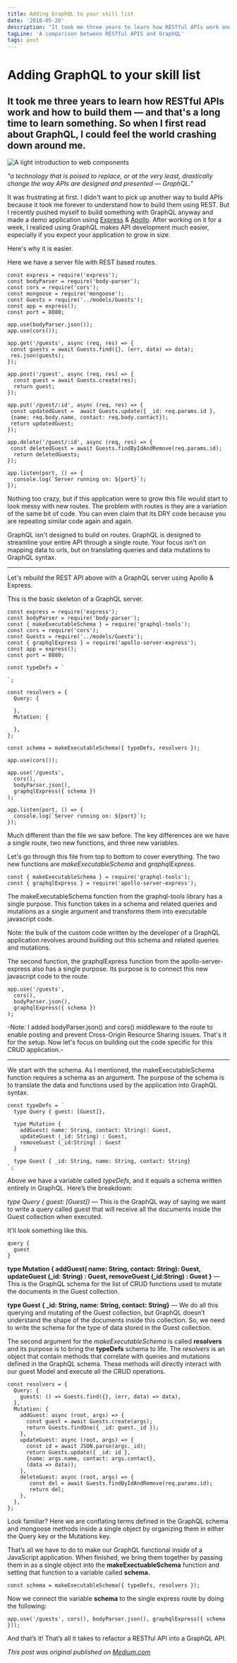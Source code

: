 ```yaml
---
title: Adding GraphQL to your skill list
date: '2018-05-26'
description: "It took me three years to learn how RESTful APIs work and how to build them — and that's a long time to learn something. So when I first read about GraphQL, I could feel the world crashing down around me. It was frustrating at first. I didn't want to pick up another way to build APIs because it took me forever to understand how to build them using REST."
tagLine: 'A comparison between RESTful APIS and GraphQL'
tags: post
---
```


# Adding GraphQL to your skill list

## It took me three years to learn how RESTful APIs work and how to build them — and that's a long time to learn something. So when I first read about GraphQL, I could feel the world crashing down around me.

![A light introduction to web components](https://res.cloudinary.com/tumulty-web-services/image/upload/v1637273891/tumulty.me/1_rj-C66EPN2lg5pMARuk-eA.png)

_"a technology that is poised to replace, or at the very least, drastically change the way APIs are designed and presented — GraphQL."_

It was frustrating at first. I didn't want to pick up another way to build APIs because it took me forever to understand how to build them using REST. But I recently pushed myself to build something with GraphQL anyway and made a demo application using [Express](https://expressjs.com/) & [Apollo](https://www.apollographql.com/). After working on it for a week, I realized using GraphQL makes API development much easier, especially if you expect your application to grow in size.

Here's why it is easier.

Here we have a server file with REST based routes.

```
const express = require('express');
const bodyParser = require('body-parser');
const cors = require('cors');
const mongoose = require('mongoose');
const Guests = require('../models/Guests');
const app = express();
const port = 8080;

app.use(bodyParser.json());
app.use(cors());

app.get('/guests', async (req, res) => {
 const guests = await Guests.find({}, (err, data) => data);
 res.json(guests);
});

app.post('/guest', async (req, res) => {
  const guest = await Guests.create(res);
  return guest;
});

app.put('/guest/:id', async (req, res) => {
 const updatedGuest =  await Guests.update({ _id: req.params.id }, 
 {name: req.body.name, contact: req.body.contact});
 return updatedGuest;
});

app.delete('/guest/:id', async (req, res) => {
 const deletedGuest = await Guests.findByIdAndRemove(req.params.id);
  return deletedGuests;
});

app.listen(port, () => {
  console.log(`Server running on: ${port}`);
});

```

Nothing too crazy, but if this application were to grow this file would start to look messy with new routes. The problem with routes is they are a variation of the same bit of code. You can even claim that its DRY code because you are repeating similar code again and again.

GraphQL isn't designed to build on routes. GraphQL is designed to streamline your entire API through a single route. Your focus isn't on mapping data to urls, but on translating queries and data mutations to GraphQL syntax.

_________________

Let's rebuild the REST API above with a GraphQL server using Apollo & Express.

This is the basic skeleton of a GraphQL server.

```
const express = require('express');
const bodyParser = require('body-parser');
const { makeExecutableSchema } = require('graphql-tools');
const cors = require('cors');
const Guests = require('../models/Guests');
const { graphqlExpress } = require('apollo-server-express');
const app = express();
const port = 8080;

const typeDefs = `
  
`;

const resolvers = {
  Query: {
    
  },
  Mutation: {
   
  },
};

const schema = makeExecutableSchema({ typeDefs, resolvers });

app.use(cors());

app.use('/guests',
  cors(),
  bodyParser.json(),
  graphqlExpress({ schema })
);

app.listen(port, () => {
  console.log(`Server running on: ${port}`);
});
```

Much different than the file we saw before. The key differences are we have a single route, two new functions, and three new variables.

Let's go through this file from top to bottom to cover everything. The two new functions are *makeExecutableSchema* and *graphqlExpress.*

```
const { makeExecutableSchema } = require('graphql-tools');
const { graphqlExpress } = require('apollo-server-express');
```


The makeExecutableSchema function from the graphql-tools library has a single purpose. This function takes in a schema and related queries and mutations as a single argument and transforms them into executable javascript code.

Note: the bulk of the custom code written by the developer of a GraphQL application revolves around building out this schema and related queries and mutations.

The second function, the graphqlExpress function from the apollo-server-express also has a single purpose. Its purpose is to connect this new javascript code to the route.


```
app.use('/guests',
  cors(),
  bodyParser.json(),
  graphqlExpress({ schema })
);
```
-Note: I added bodyParser.json() and cors() middleware to the route to enable posting and prevent Cross-Origin Resource Sharing issues.
That's it for the setup. Now let's focus on building out the code specific for this CRUD application.-

_________________

We start with the schema. As I mentioned, the makeExecutableSchema function requires a schema as an argument. The purpose of the schema is to translate the data and functions used by the application into GraphQL syntax.

```
const typeDefs = `
  type Query { guest: [Guest]},

  type Mutation { 
    addGuest( name: String, contact: String): Guest,
    updateGuest (_id: String) : Guest,
    removeGuest (_id:String) : Guest
  } 

  type Guest { _id: String, name: String, contact: String}
`;
```

Above we have a variable called *typeDefs,* and it equals a schema written entirely in GraphQL. Here’s the breakdown:

*type Query { guest: [Guest]}* — This is the GraphQL way of saying we want to write a query called guest that will receive all the documents inside the Guest collection when executed.

It'll look something like this.

```
query {
  guest
}
```

**type Mutation { addGuest( name: String, contact: String): Guest, updateGuest (_id: String) : Guest, removeGuest (_id:String) : Guest }** — This is the GraphQL schema for the list of CRUD functions used to mutate the documents in the Guest collection.

**type Guest { _id: String, name: String, contact: String}** — We do all this querying and mutating of the Guest collection, but GraphQL doesn’t understand the shape of the documents inside this collection. So, we need to write the schema for the type of data stored in the Guest collection.

The second argument for the *makeExecutableSchema* is called **resolvers** and its purpose is to bring the **typeDefs** schema to life. The *resolvers* is an object that contain methods that correlate with queries and mutations defined in the GraphQL schema. These methods will directly interact with our guest Model and execute all the CRUD operations.

```
const resolvers = {
  Query: {
    guests: () => Guests.find({}, (err, data) => data),
  },
  Mutation: {
    addGuest: async (root, args) => {
      const guest = await Guests.create(args);
      return Guests.findOne({ _id: guest._id });
    },
    updateGuest: async (root, args) => {
      const id = await JSON.parse(args._id);
      return Guests.update({ _id: id }, 
      {name: args.name, contact: args.contact}, 
      (data => data));
    },
    deleteGuest: async (root, args) => {
       const del = await Guests.findByIdAndRemove(req.params.id);
       return del;
    },
  },
};
```

Look familiar? Here we are conflating terms defined in the GraphQL schema and mongoose methods inside a single object by organizing them in either the Query key or the Mutations key.

That’s all we have to do to make our GraphQL functional inside of a JavaScript application. When finished, we bring them together by passing them in as a single object into the **makeExectuableSchema** function and setting that function to a variable called **schema.**

```
const schema = makeExecutableSchema({ typeDefs, resolvers });
```

Now we connect the variable **schema** to the single express route by doing the following:

```
app.use('/guests', cors(), bodyParser.json(), graphqlExpress({ schema }));
```

And that’s it! That’s all it takes to refactor a RESTful API into a GraphQL API.

*This post was original published on [Medium.com](https://medium.com/@petertumulty/adding-graphql-to-your-skill-list-74239f607be2)*